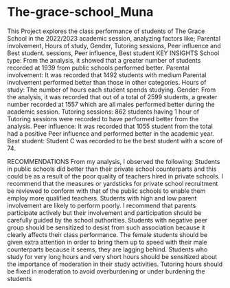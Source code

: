 # The-grace-school_Muna
This Project explores the class performance of students of The Grace School in the 2022/2023 academic session, analyzing factors like; Parental involvement, Hours of study, Gender, Tutoring sessions, Peer influence and Best student.
sessions, Peer influence, Best student
 KEY INSIGHTS
 School type:
From the analysis, it showed that a greater number of students recorded at 1939 from public schools performed better.
 Parental involvement:
It was recorded that 1492 students with medium Parental involvement performed better than those in other categories.
 Hours of study:
The number of hours each student spends studying.
 Gender:
From the analysis, it was recorded that out of a total of 2599 students, a greater number recorded at 1557 which are all males performed better during the academic session.
Tutoring sessions:
862 students having 1 hour of Tutoring sessions were recorded to have performed better from the analysis.
 Peer influence:
It was recorded that 1055 student from the total had a positive Peer influence and performed better in the academic year.
 Best student:
Student C was recorded to be the best student with a score of 74.
 
 
RECOMMENDATIONS
From my analysis, I observed the following:
Students in public schools did better than their private school counterparts and this could be as a result of the poor quality of teachers hired in private schools. I recommend that the measures or yardsticks for private school recruitment be reviewed to conform with that of the public schools to enable them employ more qualified teachers.
Students with high and low parent involvement are likely to perform poorly. I recommend that parents participate actively but their involvement and participation should be carefully guided by the school authorities.
Students with negative peer group should be sensitized to desist from such association because it clearly affects their class performance.
The female students should be given extra attention in order to bring them up to speed with their male counterparts because it seems, they are lagging behind.
Students who study for very long hours and very short hours should be sensitized about the importance of moderation in their study activities.
Tutoring hours should be fixed in moderation to avoid overburdening or under burdening the students
 

